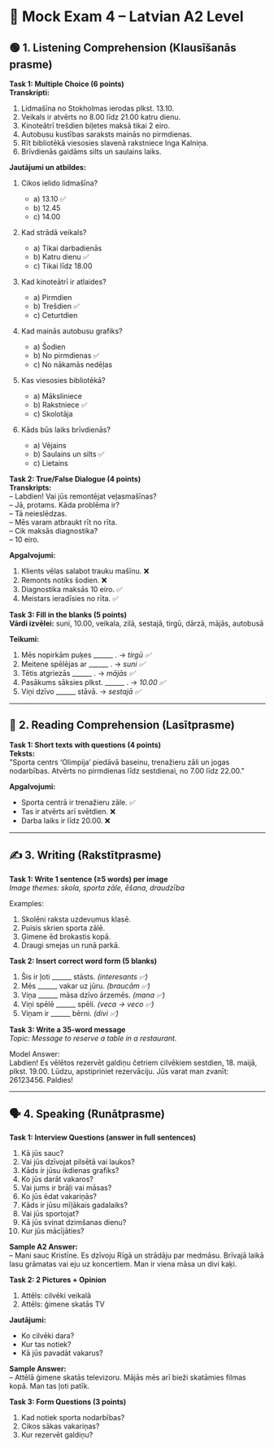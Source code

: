 # 📝 Mock Exam 4 – Latvian A2 Level

## 🟢 1. Listening Comprehension (Klausīšanās prasme)

**Task 1: Multiple Choice (6 points)**  
**Transkripti:**  
1. Lidmašīna no Stokholmas ierodas plkst. 13.10.  
2. Veikals ir atvērts no 8.00 līdz 21.00 katru dienu.  
3. Kinoteātrī trešdien biļetes maksā tikai 2 eiro.  
4. Autobusu kustības saraksts mainās no pirmdienas.  
5. Rīt bibliotēkā viesosies slavenā rakstniece Inga Kalniņa.  
6. Brīvdienās gaidāms silts un saulains laiks.

**Jautājumi un atbildes:**  
1. Cikos ielido lidmašīna?  
   - a) 13.10 ✅  
   - b) 12.45  
   - c) 14.00  

2. Kad strādā veikals?  
   - a) Tikai darbadienās  
   - b) Katru dienu ✅  
   - c) Tikai līdz 18.00  

3. Kad kinoteātrī ir atlaides?  
   - a) Pirmdien  
   - b) Trešdien ✅  
   - c) Ceturtdien  

4. Kad mainās autobusu grafiks?  
   - a) Šodien  
   - b) No pirmdienas ✅  
   - c) No nākamās nedēļas  

5. Kas viesosies bibliotēkā?  
   - a) Māksliniece  
   - b) Rakstniece ✅  
   - c) Skolotāja  

6. Kāds būs laiks brīvdienās?  
   - a) Vējains  
   - b) Saulains un silts ✅  
   - c) Lietains

**Task 2: True/False Dialogue (4 points)**  
**Transkripts:**  
– Labdien! Vai jūs remontējat veļasmašīnas?  
– Jā, protams. Kāda problēma ir?  
– Tā neieslēdzas.  
– Mēs varam atbraukt rīt no rīta.  
– Cik maksās diagnostika?  
– 10 eiro.

**Apgalvojumi:**  
1. Klients vēlas salabot trauku mašīnu. ❌  
2. Remonts notiks šodien. ❌  
3. Diagnostika maksās 10 eiro. ✅  
4. Meistars ieradīsies no rīta. ✅

**Task 3: Fill in the blanks (5 points)**  
**Vārdi izvēlei:** suni, 10.00, veikala, zilā, sestajā, tirgū, dārzā, mājās, autobusā

**Teikumi:**  
1. Mēs nopirkām puķes ______ . → *tirgū ✅*  
2. Meitene spēlējas ar ______ . → *suni ✅*  
3. Tētis atgriezās ______ . → *mājās ✅*  
4. Pasākums sāksies plkst. ______ . → *10.00 ✅*  
5. Viņi dzīvo ______ stāvā. → *sestajā ✅*

---

## 📖 2. Reading Comprehension (Lasītprasme)

**Task 1: Short texts with questions (4 points)**  
**Teksts:**  
"Sporta centrs ‘Olimpija’ piedāvā baseinu, trenažieru zāli un jogas nodarbības. Atvērts no pirmdienas līdz sestdienai, no 7.00 līdz 22.00."

**Apgalvojumi:**  
- Sporta centrā ir trenažieru zāle. ✅  
- Tas ir atvērts arī svētdien. ❌  
- Darba laiks ir līdz 20.00. ❌

---

## ✍️ 3. Writing (Rakstītprasme)

**Task 1: Write 1 sentence (≥5 words) per image**  
*Image themes: skola, sporta zāle, ēšana, draudzība*

Examples:  
1. Skolēni raksta uzdevumus klasē.  
2. Puisis skrien sporta zālē.  
3. Ģimene ēd brokastis kopā.  
4. Draugi smejas un runā parkā.

**Task 2: Insert correct word form (5 blanks)**  
1. Šis ir ļoti ______ stāsts. *(interesants ✅)*  
2. Mēs ______ vakar uz jūru. *(braucām ✅)*  
3. Viņa ______ māsa dzīvo ārzemēs. *(mana ✅)*  
4. Viņi spēlē ______ spēli. *(veca → veco ✅)*  
5. Viņam ir ______ bērni. *(divi ✅)*

**Task 3: Write a 35-word message**  
*Topic: Message to reserve a table in a restaurant.*

Model Answer:  
Labdien! Es vēlētos rezervēt galdiņu četriem cilvēkiem sestdien, 18. maijā, plkst. 19.00. Lūdzu, apstipriniet rezervāciju. Jūs varat man zvanīt: 26123456. Paldies!

---

## 🗣 4. Speaking (Runātprasme)

**Task 1: Interview Questions (answer in full sentences)**  
1. Kā jūs sauc?  
2. Vai jūs dzīvojat pilsētā vai laukos?  
3. Kāds ir jūsu ikdienas grafiks?  
4. Ko jūs darāt vakaros?  
5. Vai jums ir brāļi vai māsas?  
6. Ko jūs ēdat vakariņās?  
7. Kāds ir jūsu mīļākais gadalaiks?  
8. Vai jūs sportojat?  
9. Kā jūs svinat dzimšanas dienu?  
10. Kur jūs mācījāties?

**Sample A2 Answer:**  
– Mani sauc Kristīne. Es dzīvoju Rīgā un strādāju par medmāsu. Brīvajā laikā lasu grāmatas vai eju uz koncertiem. Man ir viena māsa un divi kaķi.

**Task 2: 2 Pictures + Opinion**  
1. Attēls: cilvēki veikalā  
2. Attēls: ģimene skatās TV

**Jautājumi:**  
- Ko cilvēki dara?  
- Kur tas notiek?  
- Kā jūs pavadāt vakarus?

**Sample Answer:**  
– Attēlā ģimene skatās televizoru. Mājās mēs arī bieži skatāmies filmas kopā. Man tas ļoti patīk.

**Task 3: Form Questions (3 points)**  
1. Kad notiek sporta nodarbības?  
2. Cikos sākas vakariņas?  
3. Kur rezervēt galdiņu?